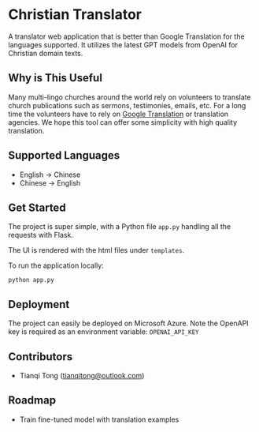 # Christian Translator

A translator web application that is better than Google Translation for the languages supported. It utilizes the latest GPT models from OpenAI for Christian domain texts.

## Why is This Useful

Many multi-lingo churches around the world rely on volunteers to translate church publications such as sermons, testimonies, emails, etc.
For a long time the volunteers have to rely on [Google Translation](http://translate.google.com) or translation agencies. We hope this tool can offer some simplicity with high quality translation.

## Supported Languages

- English -> Chinese
- Chinese -> English

## Get Started

The project is super simple, with a Python file `app.py` handling all the requests with Flask.

The UI is rendered with the html files under `templates`.

To run the application locally:

```
python app.py
```

## Deployment

The project can easily be deployed on Microsoft Azure. Note the OpenAPI key is required as an environment variable: `OPENAI_API_KEY`

## Contributors

- Tianqi Tong (tianqitong@outlook.com)

## Roadmap

- Train fine-tuned model with translation examples
